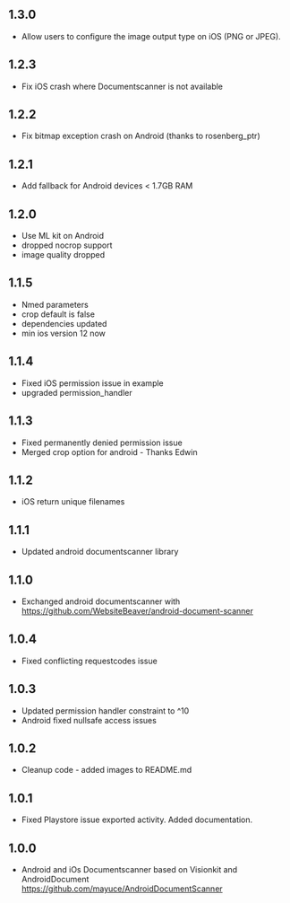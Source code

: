 ## 1.3.0
* Allow users to configure the image output type on iOS (PNG or JPEG).

## 1.2.3
* Fix iOS crash where Documentscanner is not available

## 1.2.2
* Fix bitmap exception crash on Android (thanks to rosenberg_ptr)

## 1.2.1
* Add fallback for Android devices < 1.7GB RAM

## 1.2.0
* Use ML kit on Android
* dropped nocrop support
* image quality dropped

## 1.1.5
* Nmed parameters
* crop default is false
* dependencies updated
* min ios version 12 now

## 1.1.4
* Fixed iOS permission issue in example
* upgraded permission_handler

## 1.1.3
* Fixed permanently denied permission issue
* Merged crop option for android - Thanks Edwin

## 1.1.2
* iOS return unique filenames

## 1.1.1
* Updated android documentscanner library

## 1.1.0
* Exchanged android documentscanner with https://github.com/WebsiteBeaver/android-document-scanner

## 1.0.4
* Fixed conflicting requestcodes issue

## 1.0.3
* Updated permission handler constraint to ^10
* Android fixed nullsafe access issues

## 1.0.2
* Cleanup code - added images to README.md

## 1.0.1

* Fixed Playstore issue exported activity. Added documentation.

## 1.0.0

* Android and iOs Documentscanner based on Visionkit and AndroidDocument https://github.com/mayuce/AndroidDocumentScanner
